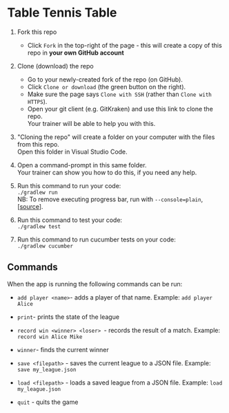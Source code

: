 # Table Tennis Table

1. Fork this repo
    * Click `Fork` in the top-right of the page - this will create a copy of this repo in **your own GitHub account**

2. Clone (download) the repo
    * Go to your newly-created fork of the repo (on GitHub).
    * Click `Clone or download` (the green button on the right).
    * Make sure the page says `Clone with SSH` (rather than `Clone with HTTPS`).
    * Open your git client (e.g. GitKraken) and use this link to clone the repo.  
    Your trainer will be able to help you with this.

3. "Cloning the repo" will create a folder on your computer with the files from this repo.  
Open this folder in Visual Studio Code.

4. Open a command-prompt in this same folder.  
Your trainer can show you how to do this, if you need any help.

5. Run this command to run your code:\
`./gradlew run`\
NB: To remove executing progress bar, run with `--console=plain`, [[source](https://stackoverflow.com/q/52690759)].

6. Run this command to test your code:\
`./gradlew test`

7. Run this command to run cucumber tests on your code:\
`./gradlew cucumber`

## Commands

When the app is running the following commands can be run:

* `add player <name>`- adds a player of that name.
  Example: `add player Alice`

* `print`- prints the state of the league

* `record win <winner> <loser> `- records the result of a match.
  Example: `record win Alice Mike`

* `winner`- finds the current winner

* `save <filepath>` - saves the current league to a JSON file.
  Example: `save my_league.json`

* `load <filepath>` - loads a saved league from a JSON file.
  Example: `load my_league.json`

* `quit` - quits the game